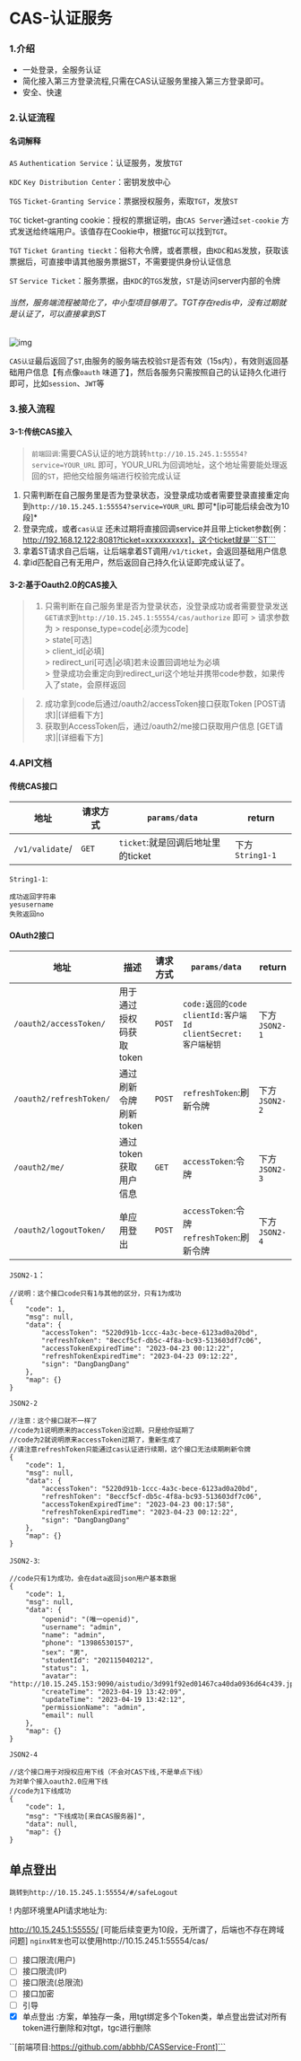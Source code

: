 # CAS-认证服务

### 1.介绍

- 一处登录，全服务认证
- 简化接入第三方登录流程,只需在CAS认证服务里接入第三方登录即可。
- 安全、快速

### 2.认证流程

#### 名词解释

```AS```
```Authentication Service```：认证服务，发放```TGT```

```KDC```
```Key Distribution Center```：密钥发放中心

```TGS```
```Ticket-Granting Service```：票据授权服务，索取```TGT```，发放```ST```

```TGC```
ticket-granting cookie：授权的票据证明，由```CAS Server```通过```set-cookie```
方式发送给终端用户。该值存在Cookie中，根据```TGC```可以找到```TGT```。

```TGT```
```Ticket Granting tieckt```：俗称大令牌，或者票根，由```KDC```和```AS```发放，获取该票据后，可直接申请其他服务票据ST，不需要提供身份认证信息

```ST```
```Service Ticket```：服务票据，由```KDC```的```TGS```发放，```ST```是访问server内部的令牌

###### 当然，服务端流程被简化了，中小型项目够用了。TGT存在redis中，没有过期就是认证了，可以直接拿到ST

![img](https://imgconvert.csdnimg.cn/aHR0cHM6Ly9naXRlZS5jb20vc3VoYW93L25vdGUvcmF3L21hc3Rlci9pbWcvMjAyMDA2MDgxNDQ0MjgucG5n?x-oss-process=image/format,png)

```CAS认证```最后返回了```ST```,由服务的服务端去校验```ST```是否有效（15s内），有效则返回基础用户信息【有点像```oauth```
味道了】，然后各服务只需按照自己的认证持久化进行即可，比如```session```、```JWT```等

### 3.接入流程

#### 3-1:传统CAS接入

> `前端回调`:需要CAS认证的地方跳转`http://10.15.245.1:55554?service=YOUR_URL`
> 即可，YOUR_URL为回调地址，这个地址需要能处理返回的`ST`，把他交给服务端进行校验完成认证

1. 只需判断在自己服务里是否为登录状态，没登录成功或者需要登录直接重定向到`http://10.15.245.1:55554?service=YOUR_URL`
   即可*[ip可能后续会改为10段]*
2. 登录完成，或者```cas认证```
   还未过期将直接回调service并且带上ticket参数[例：http://192.168.12.122:8081?ticket=xxxxxxxxxx]，这个ticket就是```ST```
3. 拿着ST请求自己后端，让后端拿着ST调用```/v1/ticket```，会返回基础用户信息
4. 拿id匹配自己有无用户，然后返回自己持久化认证即完成认证了。

#### 3-2:基于Oauth2.0的CAS接入

> 1. 只需判断在自己服务里是否为登录状态，没登录成功或者需要登录发送`GET请求`到`http://10.15.245.1:55554/cas/authorize` 即可
     > 请求参数为
     > response_type=code[必须为code]\
     > state[可选]\
     > client_id[必填]\
     > redirect_uri[可选|必填]若未设置回调地址为必填\
     > 登录成功会重定向到redirect_uri这个地址并携带code参数，如果传入了state，会原样返回

> 2. 成功拿到code后通过/oauth2/accessToken接口获取Token [POST请求]|[详细看下方]
>3. 获取到AccessToken后，通过/oauth2/me接口获取用户信息 [GET请求]|[详细看下方]

### 4.API文档

#### 传统CAS接口

| 地址                  | 请求方式      | ```params/data```            | return            |
|---------------------|-----------|------------------------------|-------------------|
| ```/v1/validate```/ | ```GET``` | ```ticket```:就是回调后地址里的ticket | 下方```String1-1``` |

```String1-1```:

```
成功返回字符串
yesusername
失败返回no
```

#### OAuth2接口

| 地址                      | 描述             | 请求方式   | ```params/data```                                     | return          |
|-------------------------|----------------|--------|-------------------------------------------------------|-----------------|
| `/oauth2/accessToken/`  | 用于通过授权码获取token | `POST` | `code:返回的code` `clientId:客户端Id`  `clientSecret:客户端秘钥` | 下方```JSON2-1``` |
| `/oauth2/refreshToken/` | 通过刷新令牌刷新token  | `POST` | `refreshToken`:刷新令牌                                   | 下方```JSON2-2``` |
| `/oauth2/me/`           | 通过token获取用户信息  | `GET`  | `accessToken`:令牌                                      | 下方```JSON2-3``` |
| `/oauth2/logoutToken/`  | 单应用登出          | `POST` | `accessToken`:令牌 `refreshToken`:刷新令牌                  | 下方```JSON2-4``` |

```JSON2-1```：

```
//说明：这个接口code只有1与其他的区分，只有1为成功
{
    "code": 1,
    "msg": null,
    "data": {
        "accessToken": "5220d91b-1ccc-4a3c-bece-6123ad0a20bd",
        "refreshToken": "8eccf5cf-db5c-4f8a-bc93-513603df7c06",
        "accessTokenExpiredTime": "2023-04-23 00:12:22",
        "refreshTokenExpiredTime": "2023-04-23 09:12:22",
        "sign": "DangDangDang"
    },
    "map": {}
}
```

```JSON2-2```

```
//注意：这个接口就不一样了
//code为1说明原来的accessToken没过期，只是给你延期了
//code为2就说明原来accessToken过期了，重新生成了
//请注意refreshToken只能通过cas认证进行续期，这个接口无法续期刷新令牌
{
    "code": 1,
    "msg": null,
    "data": {
        "accessToken": "5220d91b-1ccc-4a3c-bece-6123ad0a20bd",
        "refreshToken": "8eccf5cf-db5c-4f8a-bc93-513603df7c06",
        "accessTokenExpiredTime": "2023-04-23 00:17:58",
        "refreshTokenExpiredTime": "2023-04-23 00:12:22",
        "sign": "DangDangDang"
    },
    "map": {}
}
```

```JSON2-3```:

```
//code只有1为成功，会在data返回json用户基本数据
{
    "code": 1,
    "msg": null,
    "data": {
        "openid": "(唯一openid)",
        "username": "admin",
        "name": "admin",
        "phone": "13986530157",
        "sex": "男",
        "studentId": "202115040212",
        "status": 1,
        "avatar": "http://10.15.245.153:9090/aistudio/3d991f92ed01467ca40da0936d64c439.jpg",
        "createTime": "2023-04-19 13:42:09",
        "updateTime": "2023-04-19 13:42:12",
        "permissionName": "admin",
        "email": null
    },
    "map": {}
}
```

```JSON2-4```

```
//这个接口用于对授权应用下线（不会对CAS下线,不是单点下线）
为对单个接入oauth2.0应用下线
//code为1下线成功
{
    "code": 1,
    "msg": "下线成功[来自CAS服务器]",
    "data": null,
    "map": {}
}
```

## 单点登出

`跳转到http://10.15.245.1:55554/#/safeLogout`

! 内部环境里API请求地址为:

http://10.15.245.1:55555/ [可能后续变更为10段，无所谓了，后端也不存在跨域问题]
```nginx转发```也可以使用http://10.15.245.1:55554/cas/

-[ ] 接口限流(用户)
-[ ] 接口限流(IP)
-[ ] 接口限流(总限流)
-[ ] 接口加密
-[ ] 引导
-[x] 单点登出 :方案，单独存一条，用tgt绑定多个Token类，单点登出尝试对所有token进行删除和对tgt，tgc进行删除

``[前端项目:https://github.com/abbhb/CASService-Front]```